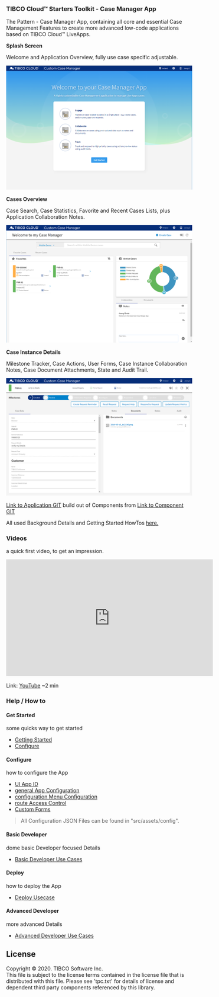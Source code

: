 ### TIBCO Cloud™ Starters Toolkit - Case Manager App
The Pattern - Case Manager App, containing all core and essential Case Management Features to create more advanced low-code applications based on TIBCO Cloud™ LiveApps.

**Splash Screen**

Welcome and Application Overview, fully use case specific adjustable.

![alt-text](docs/img/cm-app1.png "Image")

**Cases Overview**

Case Search, Case Statistics, Favorite and Recent Cases Lists, plus Application Collaboration Notes.

![alt-text](docs/img/cm-app2.png "Image")

**Case Instance Details**

Milestone Tracker, Case Actions, User Forms, Case Instance Collaboration Notes, Case Document Attachments, State and Audit Trail.

![alt-text](docs/img/cm-app3.png "Image")

[Link to Application GIT](https://github.com/TIBCOSoftware/TCSTK-case-manager-app/)  build out of Components from [Link to Component GIT](https://tibcosoftware.github.io/TCSToolkit/Angular/components/liveapps/live-apps-actions/Actions/)

All used Background Details and Getting Started HowTos [here.](https://tibcosoftware.github.io/TCSToolkit/Angular/docs/1.%20Prerequisites/)

### Videos 
a quick first video, to get an impression.

<iframe width="560" height="315" src="https://www.youtube.com/embed/x9qW8HhH-mM" frameborder="0" allow="accelerometer; autoplay; encrypted-media; gyroscope; picture-in-picture" allowfullscreen></iframe>

Link: [YouTube](https://youtu.be/x9qW8HhH-mM) ~2 min

### Help / How to 
#### Get Started 
some quicks way to get started

- [Getting Started](docs/tutorials/001-Get-your-ClientID.md)
- [Configure](docs/tutorials/002-Configure.md)

#### Configure 
how to configure the App

- [UI App ID](src/assets/config/uiAppId.md)
- [general App Configuration](src/assets/config/generalAppConfig.md) 
- [configuration Menu Configuration](src/assets/config/configurationMenuConfig.md)
- [route Access Control](src/assets/config/routeAccessControl.md)
- [Custom Forms](src/assets/config/customForms.md) 

> All Configuration JSON Files can be found in "src/assets/config".

#### Basic Developer
dome basic Developer focused Details 

- [Basic Developer Use Cases](docs/tutorials/003-Basic-Developer.md)

#### Deploy 
how to deploy the App

- [Deploy Usecase](docs/tutorials/004-Deployment.md)

#### Advanced Developer
more advanced Details

- [Advanced Developer Use Cases](docs/tutorials/005-Advanced-Developer.md)

## License
Copyright © 2020. TIBCO Software Inc.<br>
This file is subject to the license terms contained in the license file that is distributed with this file. Please see 'tpc.txt' for details of license and dependent third party components referenced by this library.
